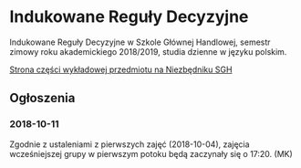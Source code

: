 # Indukowane Reguły Decyzyjne
Indukowane Reguły Decyzyjne w Szkole Głównej Handlowej, semestr zimowy roku akademickiego 2018/2019, studia dzienne w języku polskim.

[Strona części wykładowej przedmiotu na Niezbędniku SGH](https://www.e-sgh.pl/mwrzosek/ird/)

## Ogłoszenia

### 2018-10-11
Zgodnie z ustaleniami z pierwszych zajęć (2018-10-04), zajęcia wcześniejszej grupy w pierwszym potoku będą zaczynały się o 17:20. (MK)
